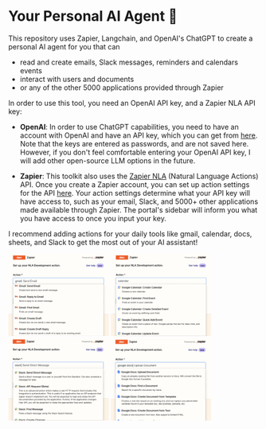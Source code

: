 # Your Personal AI Agent 🤖

This repository uses Zapier, Langchain, and OpenAI's ChatGPT to create a personal AI agent for you that can 
- read and create emails, Slack messages, reminders and calendars events
- interact with users and documents
- or any of the other 5000 applications provided through Zapier

In order to use this tool, you need an OpenAI API key, and a Zapier NLA API key:

- **OpenAI**: In order to use ChatGPT capabilities, you need to have an account with OpenAI and have an API key, which you can get from [here](https://openai.com/blog/openai-api). Note that the keys are entered as passwords, and are not saved here. However, if you don't feel comfortable entering your OpenAI API key, I will add other open-source LLM options in the future.
  
- **Zapier**: This toolkit also uses the [Zapier NLA](https://nla.zapier.com/docs/) (Natural Language Actions) API. Once you create a Zapier account, you can set up action settings for the API [here](https://nla.zapier.com/providers/). Your action settings determine what your API key will have access to, such as your email, Slack, and 5000+ other applications made available through Zapier. The portal's sidebar will inform you what you have access to once you input your key. 
        
I recommend adding actions for your daily tools like gmail, calendar, docs, sheets, and Slack to get the most out of your AI assistant!

<p float="left">
  <img src="images.dir/gmail_actions.png" width="40%" />
  <img src="images.dir/calendar_actions.png" width="40%" /> 
  <img src="images.dir/slack_actions.png" width="40%" />
  <img src="images.dir/docs_actions.png" width="40%" />
</p>
